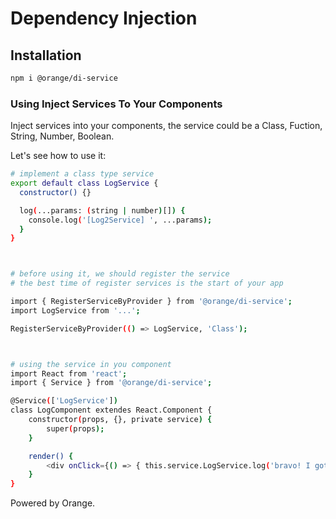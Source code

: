
Dependency Injection
=========================

## Installation
```sh
npm i @orange/di-service
```
### Using Inject Services To Your Components

Inject services into your components, the service could be a Class, Fuction, String, Number, Boolean.

Let's see how to use it:

```bash
# implement a class type service
export default class LogService {
  constructor() {}

  log(...params: (string | number)[]) {
    console.log('[Log2Service] ', ...params);
  }
}



# before using it, we should register the service
# the best time of register services is the start of your app

import { RegisterServiceByProvider } from '@orange/di-service';
import LogService from '...';

RegisterServiceByProvider(() => LogService, 'Class');



# using the service in you component
import React from 'react';
import { Service } from '@orange/di-service';

@Service(['LogService'])
class LogComponent extendes React.Component {
    constructor(props, {}, private service) {
        super(props);
    }

    render() {
        <div onClick={() => { this.service.LogService.log('bravo! I got score 211!') }}>Click to Log<div>
    }
}
```

Powered by Orange.
